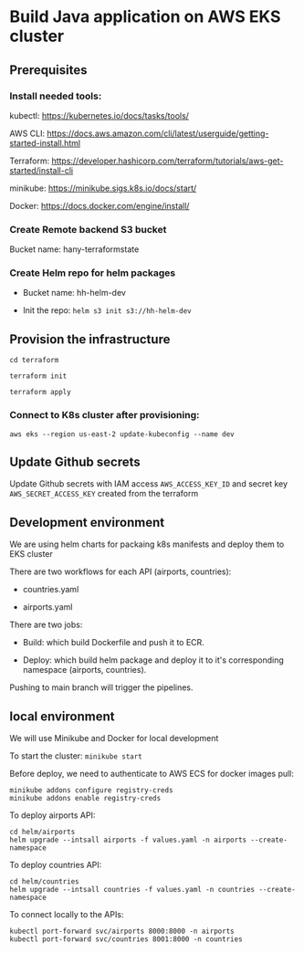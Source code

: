 # Build Java application on AWS EKS cluster 

## Prerequisites

### Install needed tools:

kubectl: https://kubernetes.io/docs/tasks/tools/

AWS CLI: https://docs.aws.amazon.com/cli/latest/userguide/getting-started-install.html

Terraform: https://developer.hashicorp.com/terraform/tutorials/aws-get-started/install-cli

minikube: https://minikube.sigs.k8s.io/docs/start/

Docker: https://docs.docker.com/engine/install/

### Create Remote backend S3 bucket 

Bucket name: hany-terraformstate

### Create Helm repo for helm packages

- Bucket name: hh-helm-dev 

- Init the repo: `helm s3 init s3://hh-helm-dev`

## Provision the infrastructure

```
cd terraform

terraform init

terraform apply
```

### Connect to K8s cluster after provisioning:

`aws eks --region us-east-2 update-kubeconfig --name dev`


## Update Github secrets

Update Github secrets with IAM access `AWS_ACCESS_KEY_ID` and secret key `AWS_SECRET_ACCESS_KEY` created from the terraform

## Development environment

We are using helm charts for packaing k8s manifests and deploy them to EKS cluster

There are two workflows for each API (airports, countries):

- countries.yaml

- airports.yaml

There are two jobs:

- Build: which build Dockerfile and push it to ECR.

- Deploy: which build helm package and deploy it to it's corresponding namespace (airports, countries).

Pushing to main branch will trigger the pipelines.

## local environment

We will use Minikube and Docker for local development

To start the cluster: `minikube start`

Before deploy, we need to authenticate to AWS ECS for docker images pull:

```
minikube addons configure registry-creds
minikube addons enable registry-creds
```

To deploy airports API:

```
cd helm/airports
helm upgrade --intsall airports -f values.yaml -n airports --create-namespace
```

To deploy countries API:

```
cd helm/countries
helm upgrade --intsall countries -f values.yaml -n countries --create-namespace
```

To connect locally to the APIs:

```
kubectl port-forward svc/airports 8000:8000 -n airports
kubectl port-forward svc/countries 8001:8000 -n countries
```